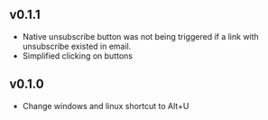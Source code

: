 ## v0.1.1

- Native unsubscribe button was not being triggered if a link with unsubscribe existed in email.
- Simplified clicking on buttons

## v0.1.0

- Change windows and linux shortcut to Alt+U
